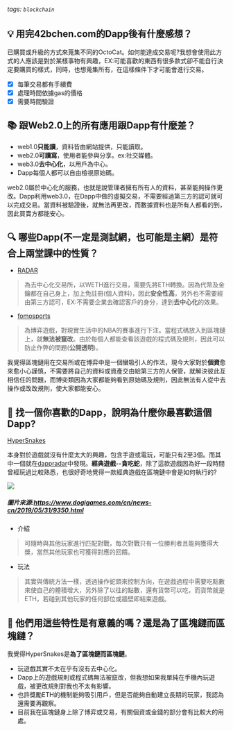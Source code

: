 ###### tags: `blockchain`

:bulb: 用完42bchen.com的Dapp後有什麼感想？
---
已購買或升級的方式來蒐集不同的OctoCat。如何能達成交易呢?我想會使用此方式的人應該是對於某樣事物有興趣，EX:可能喜歡的東西有很多款式卻不能自行決定要購買的樣式，同時，也想蒐集所有，在這樣條件下才可能會進行交易。 

- [x] 每筆交易都有手續費
- [x] 處理時間依據gas的價格
- [x] 需要時間驗證

:books: 跟Web2.0上的所有應用跟Dapp有什麼差？
---
- web1.0**只能讀**，資料皆由網站提供，只能讀取。
- web2.0**可讀寫**，使用者能參與分享。ex:社交媒體。
- web3.0**去中心化**，以用戶為中心。
- Dapp每個人都可以自由檢視原始碼。

web2.0屬於中心化的服務，也就是說管理者擁有所有人的資料，甚至能夠操作更改。Dapp利用web3.0，在Dapp中做的虛擬交易，不需要經過第三方的認可就可以完成交易。當資料被驗證後，就無法再更改，而數據資料也是所有人都看的到，因此買賣方都能安心。

:mag: 哪些Dapp(不一定是測試網，也可能是主網）是符合上兩堂課中的性質？
---
- [RADAR](https://app.radarrelay.com/ZRX/WETH) 
>為去中心化交易所，以WETH進行交易，需要先將ETH轉換。因為代幣及金鑰都在自己身上，加上免註冊(個人資料)，因此**安全性高**，另外也不需要經由第三方認可，EX:不需要企業去確認客戶的身分，達到**去中心化**的效果。
- [fomosports](https://nba.fomosports.me/games)
>為博弈遊戲，對現實生活中的NBA的賽事進行下注。當程式碼放入到區塊鏈上，就**無法被竄改**。由於每個人都能查看該遊戲的程式碼及規則，因此可以防止作弊的問題(**公開透明**)。

我覺得區塊鏈用在交易所或在博弈中是一個蠻吸引人的作法，現今大家對於**個資**愈來愈小心謹慎，不需要將自己的資料或資產交由給第三方的人保管，就解決彼此互相信任的問題，而博奕類因為大家都能夠看到原始碼及規則，因此無法有人從中去操作或改改規則，使大家都能安心。

:dart: 找一個你喜歡的Dapp，說明為什麼你最喜歡這個Dapp?
---

[HyperSnakes](https://dappradar.com/app/1558/hypersnakes)

本身對於遊戲就沒有什麼太大的興趣，包含手遊或電玩，可能只有2至3個。而其中一個就在[dappradar](https://dappradar.com/)中發現。**經典遊戲--貪吃蛇**，除了這款遊戲因為好一段時間曾經玩過比較熟悉，也很好奇地覺得一款經典遊戲在區塊鏈中會是如何執行的?

![](https://i.imgur.com/97VoyTR.png)
##### 圖片來源:https://www.dogigames.com/cn/news-cn/2019/05/31/9350.html

- 介紹
>可隨時與其他玩家進行匹配對戰，每次對戰只有一位勝利者且能夠獲得大獎，當然其他玩家也可獲得對應的回饋。
- 玩法 
>其實與傳統方法一樣，透過操作蛇頭來控制方向，在遊戲過程中需要吃點數來使自己的體積增大，另外除了以往的點數，還有貨幣可以吃，而貨幣就是ETH，若碰到其他玩家的任何部位或牆壁即結束遊戲。




:closed_book: 他們用這些特性是有意義的嗎？還是為了區塊鏈而區塊鏈？
---
我覺得HyperSnakes是**為了區塊鏈而區塊鏈**。
- 玩遊戲其實不太在乎有沒有去中心化。
- Dapp上的遊戲規則或程式碼無法被竄改，但我想如果我單純在手機內玩遊戲，被更改規則對我也不太有影響。
- 也許獎勵ETH的機制能夠吸引用戶，但是否能夠自動建立長期的玩家，我認為還需要再觀察。
- 目前我在區塊鏈身上除了博弈或交易，有關個資或金錢的部分會有比較大的用處。
